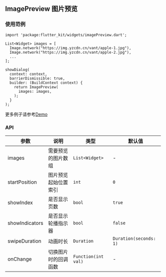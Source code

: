 ## ImagePreview 图片预览

### 使用范例

```
import 'package:flutter_kit/widgets/imagePreview.dart';

List<Widget> images = [
  Image.network("https://img.yzcdn.cn/vant/apple-1.jpg"),
  Image.network("https://img.yzcdn.cn/vant/apple-2.jpg"),
  ...
];

showDialog(
  context: context,
  barrierDismissible: true,
  builder: (BuildContext context) {
    return ImagePreview(
      images: images,
    );
  }
);
```

更多例子请参考[Demo](../lib/routes/demoImagePreview.dart)

### API

| 参数  | 说明  | 类型  | 默认值  |
| ------------ | ------------ | ------------ | ------------ |
| images | 需要预览的图片数组 | `List<Widget>` | - |
| startPosition | 图片预览起始位置索引 | `int` | `0` |
| showIndex | 是否显示页数 | `bool` | `true` |
| showIndicators | 是否显示轮播指示器 | `bool` | `false` |
| swipeDuration | 动画时长| `Duration` | `Duration(seconds: 1)` |
| onChange | 切换图片时的回调函数 | `Function(int val)` | - |
